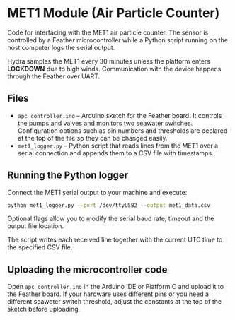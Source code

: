 # MET1 Module (Air Particle Counter)

Code for interfacing with the MET1 air particle counter. The sensor is
controlled by a Feather microcontroller while a Python script running on
the host computer logs the serial output.

Hydra samples the MET1 every 30 minutes unless the platform enters
**LOCKDOWN** due to high winds. Communication with the device happens
through the Feather over UART.

## Files

- `apc_controller.ino` – Arduino sketch for the Feather board. It
  controls the pumps and valves and monitors two seawater switches.
  Configuration options such as pin numbers and thresholds are declared
  at the top of the file so they can be changed easily.
- `met1_logger.py` – Python script that reads lines from the MET1 over a
  serial connection and appends them to a CSV file with timestamps.

## Running the Python logger

Connect the MET1 serial output to your machine and execute:

```bash
python met1_logger.py --port /dev/ttyUSB2 --output met1_data.csv
```

Optional flags allow you to modify the serial baud rate, timeout and the
output file location.

The script writes each received line together with the current UTC time
to the specified CSV file.

## Uploading the microcontroller code

Open `apc_controller.ino` in the Arduino IDE or PlatformIO and upload it
to the Feather board. If your hardware uses different pins or you need
a different seawater switch threshold, adjust the constants at the top
of the sketch before uploading.
